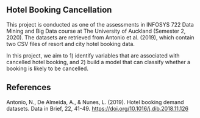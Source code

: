 ## Hotel Booking Cancellation

This project is conducted as one of the assessments in INFOSYS 722 Data Mining and Big Data course at The University of Auckland (Semester 2, 2020).
The datasets are retrieved from Antonio et al. (2019), which contain two CSV files of resort and city hotel booking data.

In this project, we aim to 1) identify variables that are associated with cancelled hotel booking, and 2) build a model that can classify whether a booking is likely to be cancelled.

## References

Antonio, N., De Almeida, A., & Nunes, L. (2019). Hotel booking demand datasets. Data in Brief, 22, 41-49. https://doi.org/10.1016/j.dib.2018.11.126
